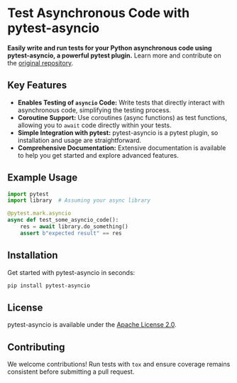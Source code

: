 # Test Asynchronous Code with pytest-asyncio

**Easily write and run tests for your Python asynchronous code using pytest-asyncio, a powerful pytest plugin.** Learn more and contribute on the [original repository](https://github.com/pytest-dev/pytest-asyncio).

## Key Features

*   **Enables Testing of `asyncio` Code:** Write tests that directly interact with asynchronous code, simplifying the testing process.
*   **Coroutine Support:**  Use coroutines (async functions) as test functions, allowing you to `await` code directly within your tests.
*   **Simple Integration with pytest:**  pytest-asyncio is a pytest plugin, so installation and usage are straightforward.
*   **Comprehensive Documentation:** Extensive documentation is available to help you get started and explore advanced features.

## Example Usage

```python
import pytest
import library  # Assuming your async library

@pytest.mark.asyncio
async def test_some_asyncio_code():
    res = await library.do_something()
    assert b"expected result" == res
```

## Installation

Get started with pytest-asyncio in seconds:

```bash
pip install pytest-asyncio
```

## License

pytest-asyncio is available under the [Apache License 2.0](https://github.com/pytest-dev/pytest-asyncio/blob/main/LICENSE).

## Contributing

We welcome contributions!  Run tests with `tox` and ensure coverage remains consistent before submitting a pull request.